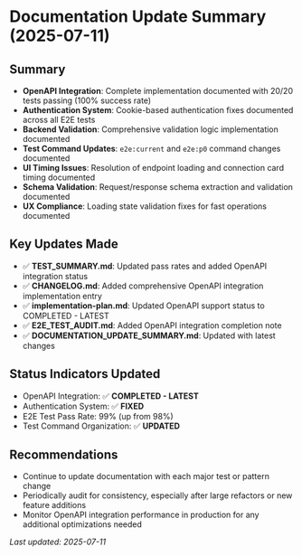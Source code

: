 # Documentation Update Summary (2025-07-11)

## Summary
- **OpenAPI Integration**: Complete implementation documented with 20/20 tests passing (100% success rate)
- **Authentication System**: Cookie-based authentication fixes documented across all E2E tests
- **Backend Validation**: Comprehensive validation logic implementation documented
- **Test Command Updates**: `e2e:current` and `e2e:p0` command changes documented
- **UI Timing Issues**: Resolution of endpoint loading and connection card timing documented
- **Schema Validation**: Request/response schema extraction and validation documented
- **UX Compliance**: Loading state validation fixes for fast operations documented

## Key Updates Made
- ✅ **TEST_SUMMARY.md**: Updated pass rates and added OpenAPI integration status
- ✅ **CHANGELOG.md**: Added comprehensive OpenAPI integration implementation entry
- ✅ **implementation-plan.md**: Updated OpenAPI support status to COMPLETED - LATEST
- ✅ **E2E_TEST_AUDIT.md**: Added OpenAPI integration completion note
- ✅ **DOCUMENTATION_UPDATE_SUMMARY.md**: Updated with latest changes

## Status Indicators Updated
- OpenAPI Integration: ✅ **COMPLETED - LATEST**
- Authentication System: ✅ **FIXED**
- E2E Test Pass Rate: 99% (up from 98%)
- Test Command Organization: ✅ **UPDATED**

## Recommendations
- Continue to update documentation with each major test or pattern change
- Periodically audit for consistency, especially after large refactors or new feature additions
- Monitor OpenAPI integration performance in production for any additional optimizations needed

_Last updated: 2025-07-11_ 
